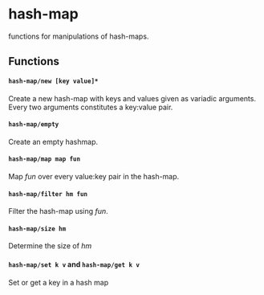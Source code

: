 hash-map  
====  
functions for manipulations of hash-maps.  
## Functions  
#### `hash-map/new [key value]*`  
Create a new hash-map with keys and values given as variadic arguments.  
Every two arguments constitutes a key:value pair.  


  
#### `hash-map/empty`  
Create an empty hashmap.  


  
#### `hash-map/map map fun`  
Map _fun_ over every value:key pair in the hash-map.  


  
#### `hash-map/filter hm fun`  
Filter the hash-map using _fun_.  


  
#### `hash-map/size hm`  
Determine the size of _hm_  


  
#### `hash-map/set k v` and `hash-map/get k v`  
Set or get a key in a hash map  



